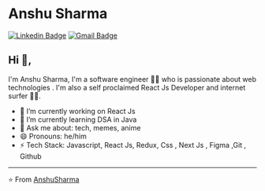 # Anshu Sharma 
[![Linkedin Badge](https://img.shields.io/badge/-AnshuSharma-blue?style=flat-square&logo=Linkedin&logoColor=white&link=https://www.linkedin.com/in/kunalraghav/)](https://www.linkedin.com/in/anshu0x/)
[![Gmail Badge](https://img.shields.io/badge/-anshusharma6327@gmail.com-c14438?style=flat-square&logo=Gmail&logoColor=white&link=mailto:anshusharma6327@gmail.com)](mailto:anshusharma6327@gmail.com)

## Hi 👋, 
I'm Anshu Sharma, I'm a software engineer 👨‍💻 who is passionate about web technologies . I'm also a self proclaimed React Js Developer and internet surfer 
🏄‍♂️. 

- 🔭 I’m currently working on React Js
- 🌱 I’m currently learning DSA in Java
- 💬 Ask me about: tech, memes, anime
- 😄 Pronouns: he/him
-  ⚡ Tech Stack: Javascript, React Js, Redux, Css , Next Js , Figma ,Git , Github



---
⭐️ From [AnshuSharma](https://github.com/anshu0x)
